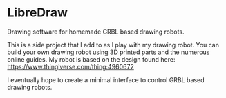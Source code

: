 # LibreDraw
Drawing software for homemade GRBL based drawing robots. 

This is a side project that I add to as I play with my drawing robot.
You can build your own drawing robot using 3D printed parts and the numerous online guides.
My robot is based on the design found here:
https://www.thingiverse.com/thing:4960672

I eventually hope to create a minimal interface to control GRBL based drawing robots.

